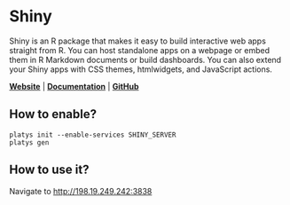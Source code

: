 # Shiny

Shiny is an R package that makes it easy to build interactive web apps straight from R. You can host standalone apps on a webpage or embed them in R Markdown documents or build dashboards. You can also extend your Shiny apps with CSS themes, htmlwidgets, and JavaScript actions. 

**[Website](https://shiny.rstudio.com/)** | **[Documentation](https://shiny.rstudio.com/)** | **[GitHub](https://github.com/rstudio/shiny)**

## How to enable?

```
platys init --enable-services SHINY_SERVER
platys gen
```

## How to use it?

Navigate to <http://198.19.249.242:3838>